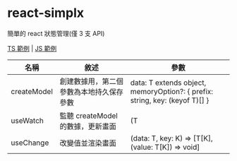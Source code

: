 # react-simplx

簡單的 react 狀態管理(僅 3 支 API)

[TS 範例](https://codesandbox.io/s/react-simplx--ts-crmum?file=/src/App.tsx) | [JS 範例](https://codesandbox.io/s/react-simplx--js-xivj8?file=/src/App.js)


|名稱|敘述|參數|
|-|-|-|
|createModel|創建數據用，第二個參數為本地持久保存參數|data: T extends object, memoryOption?: { prefix: string, key: (keyof T)[] }|
|useWatch|監聽 createModel 的數據，更新畫面|(T | [T, ...string[]])[]|
|useChange|改變值並渲染畫面|(data: T, key: K) => [T[K], (value: T[K]) => void]|
